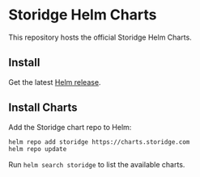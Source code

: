 # Storidge Helm Charts

This repository hosts the official Storidge Helm Charts.

## Install

Get the latest [Helm release](https://github.com/helm/helm#install).

## Install Charts

Add the Storidge chart repo to Helm:

```bash
helm repo add storidge https://charts.storidge.com
helm repo update
```

Run `helm search storidge` to list the available charts.
